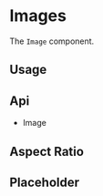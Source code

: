 # Images
The `Image` component.

## Usage
<Example file="Image/Usage" />

## Api
- <router-link to="/api/image">Image</router-link>

## Aspect Ratio
<Example file="Image/AspectRatio" />

## Placeholder
<Example file="Image/Placeholder" />
